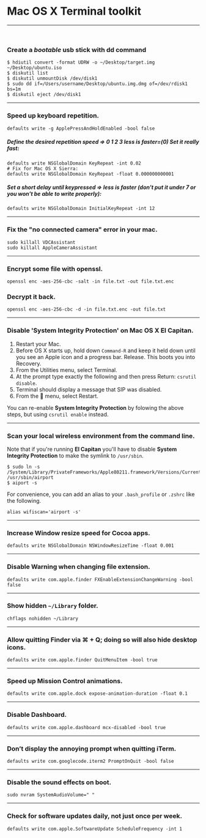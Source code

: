 # Mac OS X Terminal toolkit
---
<br>

### Create a _bootable_ usb stick with dd command

```shell
$ hdiutil convert -format UDRW -o ~/Desktop/target.img ~/Desktop/ubuntu.iso
$ diskutil list
$ diskutil unmountDisk /dev/disk1
$ sudo dd if=/Users/username/Desktop/ubuntu.img.dmg of=/dev/rdisk1 bs=1m
$ diskutil eject /dev/disk1
```

---
### Speed up keyboard repetition.

```shell
defaults write -g ApplePressAndHoldEnabled -bool false
```

##### Define the desired repetition speed => 0 1 2 3 less is faster=(0) Set it really fast:
```shell
defaults write NSGlobalDomain KeyRepeat -int 0.02
# Fix for Mac OS X Sierra:
defaults write NSGlobalDomain KeyRepeat -float 0.000000000001
```

##### Set a short delay until keypressed => less is faster (don't put it under 7 or you won't be able to write properly):
```shell
defaults write NSGlobalDomain InitialKeyRepeat -int 12
```

---
### Fix the "no connected camera" error in your mac.

```shell
sudo killall VDCAssistant		
sudo killall AppleCameraAssistant
```		

---
### Encrypt some file with openssl.

```shell
openssl enc -aes-256-cbc -salt -in file.txt -out file.txt.enc
```
### Decrypt it back.

```shell
openssl enc -aes-256-cbc -d -in file.txt.enc -out file.txt
```

---		
### Disable 'System Integrity Protection' on Mac OS X **El Capitan**.

1. Restart your Mac.
2. Before OS X starts up, hold down `Command-R` and keep it held down until you see an Apple icon and a progress bar. Release. This boots you into Recovery.
3. From the Utilities menu, select Terminal.
4. At the prompt type exactly the following and then press Return: `csrutil disable`.
5. Terminal should display a message that SIP was disabled.
6. From the  menu, select Restart.

You can re-enable **System Integrity Protection** by folowing the above steps, but using `csrutil enable` instead.		


---
### Scan your local wireless environment from the command line.

Note that if you're running **El Capitan** you'll have to disable **System Integrity Protection** to make the symlink to `/usr/sbin`.

```shell
$ sudo ln -s /System/Library/PrivateFrameworks/Apple80211.framework/Versions/Current/Resources/airport /usr/sbin/airport
$ aiport -s
```
For convenience, you can add an alias to your `.bash_profile` or `.zshrc` like the following.

```shell
alias wifiscan='airport -s'
```

---
### Increase Window resize speed for Cocoa apps.
```shell
defaults write NSGlobalDomain NSWindowResizeTime -float 0.001 	
```

---
### Disable Warning when changing file extension.
```shell
defaults write com.apple.finder FXEnableExtensionChangeWarning -bool false
```

---
### Show hidden `~/Library` folder.
```shell
chflags nohidden ~/Library
```

---
### Allow quitting Finder via ⌘ + Q; doing so will also hide desktop icons.
```shell
defaults write com.apple.finder QuitMenuItem -bool true
```

---
### Speed up Mission Control animations.
```shell
defaults write com.apple.dock expose-animation-duration -float 0.1
```

---
### Disable Dashboard.
```shell
defaults write com.apple.dashboard mcx-disabled -bool true
```
---
### Don’t display the annoying prompt when quitting iTerm.

```shell
defaults write com.googlecode.iterm2 PromptOnQuit -bool false
```

---
### Disable the sound effects on boot.
```shell
sudo nvram SystemAudioVolume=" "
```

---
### Check for software updates daily, not just once per week.
```shell
defaults write com.apple.SoftwareUpdate ScheduleFrequency -int 1
```
